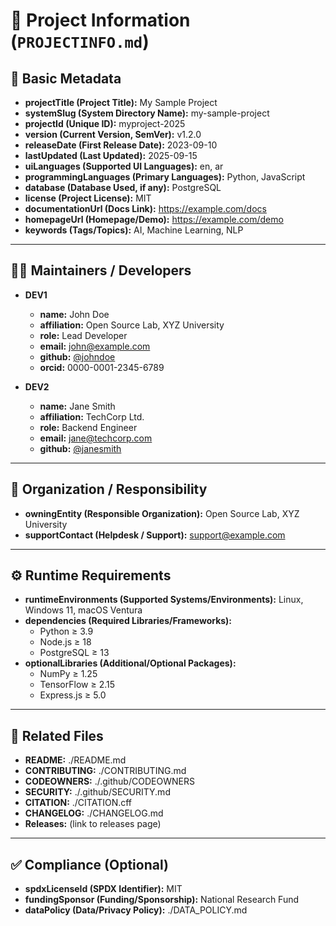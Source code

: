 # 📝 Project Information (`PROJECTINFO.md`)

## 📌 Basic Metadata
- **projectTitle (Project Title):** My Sample Project
- **systemSlug (System Directory Name):** my-sample-project
- **projectId (Unique ID):** myproject-2025
- **version (Current Version, SemVer):** v1.2.0
- **releaseDate (First Release Date):** 2023-09-10
- **lastUpdated (Last Updated):** 2025-09-15
- **uiLanguages (Supported UI Languages):** en, ar
- **programmingLanguages (Primary Languages):** Python, JavaScript
- **database (Database Used, if any):** PostgreSQL
- **license (Project License):** MIT
- **documentationUrl (Docs Link):** https://example.com/docs
- **homepageUrl (Homepage/Demo):** https://example.com/demo
- **keywords (Tags/Topics):** AI, Machine Learning, NLP

---

## 👨‍💻 Maintainers / Developers
- **DEV1**
  - **name:** John Doe
  - **affiliation:** Open Source Lab, XYZ University
  - **role:** Lead Developer
  - **email:** john@example.com
  - **github:** [@johndoe](https://github.com/johndoe)
  - **orcid:** 0000-0001-2345-6789

- **DEV2**
  - **name:** Jane Smith
  - **affiliation:** TechCorp Ltd.
  - **role:** Backend Engineer
  - **email:** jane@techcorp.com
  - **github:** [@janesmith](https://github.com/janesmith)

---

## 🏢 Organization / Responsibility
- **owningEntity (Responsible Organization):** Open Source Lab, XYZ University  
- **supportContact (Helpdesk / Support):** support@example.com  

---

## ⚙️ Runtime Requirements
- **runtimeEnvironments (Supported Systems/Environments):** Linux, Windows 11, macOS Ventura  
- **dependencies (Required Libraries/Frameworks):**
  - Python ≥ 3.9  
  - Node.js ≥ 18  
  - PostgreSQL ≥ 13  
- **optionalLibraries (Additional/Optional Packages):**
  - NumPy ≥ 1.25  
  - TensorFlow ≥ 2.15  
  - Express.js ≥ 5.0  

---

## 📂 Related Files
- **README:** ./README.md  
- **CONTRIBUTING:** ./CONTRIBUTING.md  
- **CODEOWNERS:** ./.github/CODEOWNERS  
- **SECURITY:** ./.github/SECURITY.md  
- **CITATION:** ./CITATION.cff  
- **CHANGELOG:** ./CHANGELOG.md  
- **Releases:** (link to releases page)  

---

## ✅ Compliance (Optional)
- **spdxLicenseId (SPDX Identifier):** MIT  
- **fundingSponsor (Funding/Sponsorship):** National Research Fund  
- **dataPolicy (Data/Privacy Policy):** ./DATA_POLICY.md
